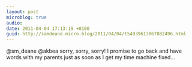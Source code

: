 ```yaml
---
layout: post
microblog: true
audio: 
date: 2011-04-04 17:13:19 +0100
guid: http://samdeane.micro.blog/2011/04/04/t54939613067882496.html
---
```

@sm_deane @akbea sorry, sorry, sorry! I promise to go back and have words with my parents just as soon as I get my time machine fixed...
